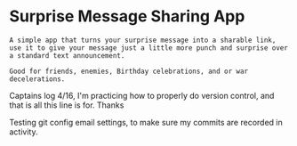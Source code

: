 # Surprise Message Sharing App
    
    A simple app that turns your surprise message into a sharable link,
    use it to give your message just a little more punch and surprise over a standard text announcement.

    Good for friends, enemies, Birthday celebrations, and or war decelerations.


Captains log 4/16, I'm practicing how to properly do version control, and that is all this line is for. Thanks 


Testing git config email settings, to make sure my commits are recorded in activity.
